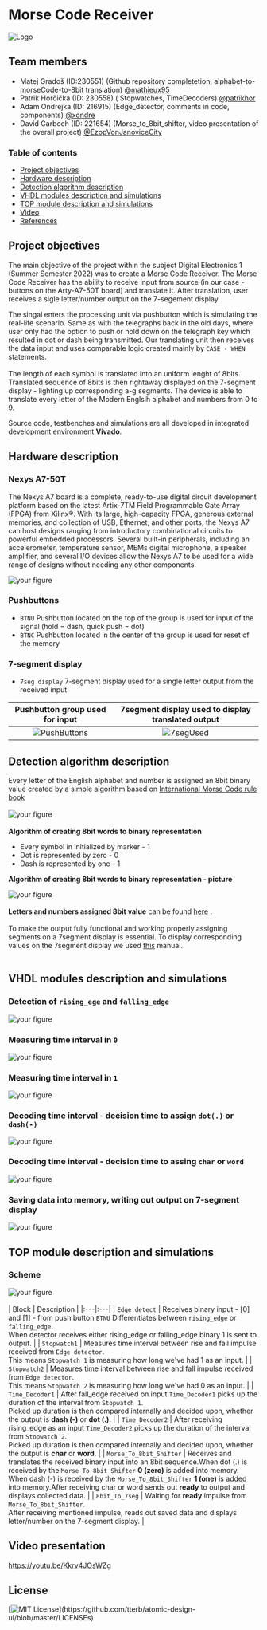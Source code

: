 # Morse Code Receiver

![Logo](https://github.com/mathieux95/digital-electronics-1-MorseCodeReceiver/blob/main/images/logo-en%201.png)

## Team members

* Matej Gradoš (ID:230551) (Github repository completetion, alphabet-to-morseCode-to-8bit translation) [@mathieux95](https://github.com/mathieux95)
* Patrik Horčička (ID: 230558) ( Stopwatches, TimeDecoders) [@patrikhor](https://github.com/patrikhor)
* Adam Ondrejka (ID: 216915) (Edge_detector, comments in code, components) [@xondre](https://github.com/xondre)
* David Carboch (ID: 221654) (Morse_to_8bit_shifter, video presentation of the overall project) [@EzopVonJanoviceCity](https://github.com/EzopVonJanoviceCity)

### Table of contents 

* [Project objectives](#objectives)
* [Hardware description](#hardware)
* [Detection algorithm description](#detection)
* [VHDL modules description and simulations](#modules)
* [TOP module description and simulations](#top)
* [Video](#video)
* [References](#references)

<a name="objectives"></a>

## Project objectives

The main objective of the project within the subject Digital Electronics 1 (Summer Semester 2022) was to create a Morse Code Receiver. The Morse Code Receiver has the ability to receive input from source (in our case - buttons on the Arty-A7-50T board) and translate it. After translation, user receives a sigle letter/number output on the 7-segement display. 

The singal enters the processing unit via pushbutton which is simulating the real-life scenario. Same as with the telegraphs back in the old days, where user only had the option to push or hold down on the telegraph key which resulted in dot or dash being transmitted. Our translating unit then receives the data input and uses comparable logic created mainly by `CASE - WHEN` statements. <br /> <br />
The length of each symbol is translated into an uniform lenght of 8bits. Translated sequence of 8bits is then rightaway displayed on the 7-segment display - lighting up corresponding a-g segments. The device is able to translate every letter of the Modern Englsih alphabet and numbers from 0 to 9. 

Source code, testbenches and simulations are all developed in integrated development environment **Vivado**.

<a name="hardware"></a>

## Hardware description
### Nexys A7-50T
The Nexys A7 board is a complete, ready-to-use digital circuit development platform based on the latest Artix-7TM
Field Programmable Gate Array (FPGA) from Xilinx®. With its large, high-capacity FPGA, generous external
memories, and collection of USB, Ethernet, and other ports, the Nexys A7 can host designs ranging from
introductory combinational circuits to powerful embedded processors. Several built-in peripherals, including an
accelerometer, temperature sensor, MEMs digital microphone, a speaker amplifier, and several I/O devices allow
the Nexys A7 to be used for a wide range of designs without needing any other components.

![your figure](https://github.com/mathieux95/digital-electronics-1-MorseCodeReceiver/blob/main/images/nexysA7-50T.png) 

### Pushbuttons
-  `BTNU` Pushbutton located on the top of the group is used for input of the signal (hold = dash, quick push = dot) 
-  `BTNC` Pushbutton located in the center of the group is used for reset of the memory

### 7-segment display 
- `7seg display` 7-segment display used for a single letter output from the received input

Pushbutton group used for input | 7segment display used to display translated output 
:-------------------------:|:-------------------------:
![PushButtons](https://github.com/mathieux95/digital-electronics-1-MorseCodeReceiver/blob/main/images/PushButtons.jpg)|![7segUsed](https://github.com/mathieux95/digital-electronics-1-MorseCodeReceiver/blob/main/images/7segUsed.jpg)


<a name="detection"></a>

## Detection algorithm description
Every letter of the English alphabet and number is assigned an 8bit binary value created by a simple algorithm based on [International Morse Code rule book](https://github.com/mathieux95/digital-electronics-1-MorseCodeReceiver/blob/main/images/morse_code.png)
<br />
<br />
![your figure](https://github.com/mathieux95/digital-electronics-1-MorseCodeReceiver/blob/main/images/Shifting_operation.png)
<br />
<br />
**Algorithm of creating 8bit words to binary representation**
- Every symbol in initialized by marker - 1
- Dot is represented by zero - 0
- Dash is represented by one - 1  


**Algorithm of creating 8bit words to binary representation - picture** 

![your figure](https://github.com/mathieux95/digital-electronics-1-MorseCodeReceiver/blob/main/images/8bit_logic.png)
<br />
<br />
**Letters and numbers assigned 8bit value** can be found [here](https://github.com/mathieux95/digital-electronics-1-MorseCodeReceiver/blob/main/support_files/MorseCodeDecoder_8bit.xlsx) .
<br />
<br />
To make the output fully functional and working properly assigning segments on a 7segment display is essential. To display corresponding values on the 7segment display we used [this](https://github.com/mathieux95/digital-electronics-1-MorseCodeReceiver/blob/main/images/siekoo-alphabet.gif) manual.
<br />
<br />

## VHDL modules description and simulations

### Detection of `rising_ege` and `falling_edge`  
![your figure](https://github.com/mathieux95/digital-electronics-1-MorseCodeReceiver/blob/main/images/01-detekce_rice_fall-edge.png) 
### Measuring time interval in `0`
![your figure](https://github.com/mathieux95/digital-electronics-1-MorseCodeReceiver/blob/main/images/02-cas-samplu-v-0.png) 
### Measuring time interval in `1`
![your figure](https://github.com/mathieux95/digital-electronics-1-MorseCodeReceiver/blob/main/images/02-cas-samplu-v-1.png) 
### Decoding time interval - decision time to assign `dot(.)` or `dash(-)`
![your figure](https://github.com/mathieux95/digital-electronics-1-MorseCodeReceiver/blob/main/images/03-zCasu-dot-dash.png) 
### Decoding time interval - decision time to assing `char` or `word`
![your figure](https://github.com/mathieux95/digital-electronics-1-MorseCodeReceiver/blob/main/images/04-zCasu-char-word.png) 
### Saving data into memory, writing out output on 7-segment display 
![your figure](https://github.com/mathieux95/digital-electronics-1-MorseCodeReceiver/blob/main/images/05-UlozeniDatDoPametivypisDanehoZnakuNaSegment.png) 
<br />

<a name="top"></a>

## TOP module description and simulations

### Scheme 
![your figure](https://github.com/mathieux95/digital-electronics-1-MorseCodeReceiver/blob/main/images/Scheme.png) 
<br />
<br />
| Block | Description |
|:---|:---|
| `Edge detect` | Receives binary input - [0] and [1] - from push button `BTNU` Differentiates between `rising_edge` or `falling_edge`. <br /> When detector receives either rising_edge or falling_edge binary 1 is sent to output. |
| `Stopwatch1` | Measures time interval between rise and fall impulse received from `Edge detector`. <br /> This means `Stopwatch 1` is measuring how long we've had 1 as an input. |
| `Stopwatch2` | Measures time interval between rise and fall impulse received from `Edge detector`. <br /> This means `Stopwatch 2` is measuring how long we've had 0 as an input. |
| `Time_Decoder1` | After fall_edge received on input `Time_Decoder1` picks up the duration of the interval from `Stopwatch 1`. <br /> Picked up duration is then compared internally and decided upon, whether the output is **dash (-)** or **dot (.)**. |
| `Time_Decoder2` | After receiving rising_edge as an input `Time_Decoder2` picks up the duration of the interval from `Stopwatch 2`. <br /> Picked up duration is then compared internally and decided upon, whether the output is **char** or **word**. |
| `Morse_To_8bit_Shifter` | Receives and translates the received binary input into an 8bit sequence.When dot (.) is received by the `Morse_To_8bit_Shifter` **0 (zero)** is added into memory. <br /> When dash (-) is received by the `Morse_To_8bit_Shifter` **1 (one)** is added into memory.After receiving char or word sends out **ready** to output and displays collected data. |
| `8bit_To_7seg` | Waiting for **ready** impulse from `Morse_To_8bit_Shifter`. <br /> After receiving mentioned impulse, reads out saved data and displays letter/number on the 7-segment display. |
<br />

## Video presentation
<a name="video"></a> https://youtu.be/Kkrv4JOsWZg 


## License
[![MIT License](https://img.shields.io/apm/l/atomic-design-ui.svg?)](https://github.com/tterb/atomic-design-ui/blob/master/LICENSEs)
